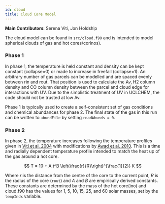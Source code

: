 ```yaml
---
id: cloud
title: Cloud Core Model
---
```

**Main Contributors**: Serena Viti, Jon Holdship

The cloud model can be found in `src/cloud.f90` and is intended to model spherical clouds of gas and hot cores/corinos).

### Phase 1

In phase 1, the temperature is held constant and density can be kept constant (collapse=0) or made to increase in freefall (collapse=1). An arbitrary number of gas parcels can be modelled and are spaced evenly between rin and rout. That position is used to calculate the Av, H2 column density and CO column density between the parcel and cloud edge for interactions with UV. Due to the simplistic treatment of UV in UCLCHEM, the code should not be trusted at low Av.

Phase 1 is typically used to create a self-consistent set of gas conditions and chemical abundances for phase 2. The final state of the gas in this run can be written to `abundFile` by setting `readAbunds = 0`.

### Phase 2

In phase 2, the temperature increases following the temperature profiles given in [Viti et al. 2004](https://dx.doi.org/10.1111/j.1365-2966.2004.08273.x) with modifications by [Awad et al. 2010](https://dx.doi.org/10.1111/j.1365-2966.2010.17077.x). This is a time and radially dependent temperature profile intended to match the heat up of the gas around a hot core.

$$
T = 10 + A t^B \left(\frac{r}{R}\right)^{\frac{1}{2}} K
$$

Where $r$ is the distance from the centre of the core to the current point, $R$ is the radius of the core (`rout`) and $A$ and $B$ are empirically derived constants. These constants are determined by the mass of the hot core(ino) and cloud.f90 has the values for 1, 5, 10, 15, 25, and 60 solar masses, set by the `tempIndx` variable.